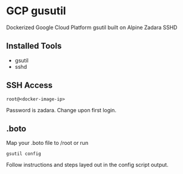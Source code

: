 # GCP gusutil     

Dockerized Google Cloud Platform gsutil built on Alpine Zadara SSHD

## Installed Tools

* gsutil
* sshd

## SSH Access

```
root@<docker-image-ip>
```

Password is zadara. Change upon first login.

## .boto

Map your .boto file to /root or run

```
gsutil config
```
Follow instructions and steps layed out in the config script output.
